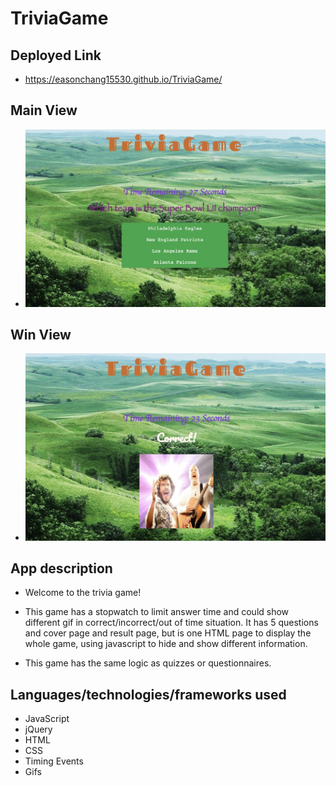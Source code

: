 # TriviaGame

## Deployed Link

* https://easonchang15530.github.io/TriviaGame/

## Main View

* ![mainView](assets/images/mainView.jpg)

## Win View

* ![winView](assets/images/winView.jpg)

## App description

* Welcome to the trivia game!

* This game has a stopwatch to limit answer time and could show different gif in correct/incorrect/out of time situation. It has 5 questions and cover page and result page, but is one HTML page to display the whole game, using javascript to hide and show different information.

* This game has the same logic as quizzes or questionnaires.

## Languages/technologies/frameworks used

* JavaScript
* jQuery
* HTML
* CSS
* Timing Events
* Gifs
